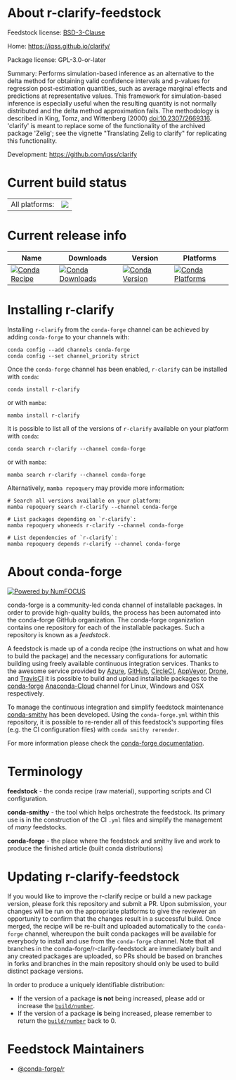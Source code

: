 About r-clarify-feedstock
=========================

Feedstock license: [BSD-3-Clause](https://github.com/conda-forge/r-clarify-feedstock/blob/main/LICENSE.txt)

Home: https://iqss.github.io/clarify/

Package license: GPL-3.0-or-later

Summary: Performs simulation-based inference as an alternative to the delta method for obtaining valid confidence intervals and p-values for regression post-estimation quantities, such as average marginal effects and predictions at representative values. This framework for simulation-based inference is especially useful when the resulting quantity is not normally distributed and the delta method approximation fails. The methodology is described in King, Tomz, and Wittenberg (2000) <doi:10.2307/2669316>. 'clarify' is meant to replace some of the functionality of the archived package 'Zelig'; see the vignette "Translating Zelig to clarify" for replicating this functionality.

Development: https://github.com/iqss/clarify

Current build status
====================


<table><tr><td>All platforms:</td>
    <td>
      <a href="https://dev.azure.com/conda-forge/feedstock-builds/_build/latest?definitionId=19714&branchName=main">
        <img src="https://dev.azure.com/conda-forge/feedstock-builds/_apis/build/status/r-clarify-feedstock?branchName=main">
      </a>
    </td>
  </tr>
</table>

Current release info
====================

| Name | Downloads | Version | Platforms |
| --- | --- | --- | --- |
| [![Conda Recipe](https://img.shields.io/badge/recipe-r--clarify-green.svg)](https://anaconda.org/conda-forge/r-clarify) | [![Conda Downloads](https://img.shields.io/conda/dn/conda-forge/r-clarify.svg)](https://anaconda.org/conda-forge/r-clarify) | [![Conda Version](https://img.shields.io/conda/vn/conda-forge/r-clarify.svg)](https://anaconda.org/conda-forge/r-clarify) | [![Conda Platforms](https://img.shields.io/conda/pn/conda-forge/r-clarify.svg)](https://anaconda.org/conda-forge/r-clarify) |

Installing r-clarify
====================

Installing `r-clarify` from the `conda-forge` channel can be achieved by adding `conda-forge` to your channels with:

```
conda config --add channels conda-forge
conda config --set channel_priority strict
```

Once the `conda-forge` channel has been enabled, `r-clarify` can be installed with `conda`:

```
conda install r-clarify
```

or with `mamba`:

```
mamba install r-clarify
```

It is possible to list all of the versions of `r-clarify` available on your platform with `conda`:

```
conda search r-clarify --channel conda-forge
```

or with `mamba`:

```
mamba search r-clarify --channel conda-forge
```

Alternatively, `mamba repoquery` may provide more information:

```
# Search all versions available on your platform:
mamba repoquery search r-clarify --channel conda-forge

# List packages depending on `r-clarify`:
mamba repoquery whoneeds r-clarify --channel conda-forge

# List dependencies of `r-clarify`:
mamba repoquery depends r-clarify --channel conda-forge
```


About conda-forge
=================

[![Powered by
NumFOCUS](https://img.shields.io/badge/powered%20by-NumFOCUS-orange.svg?style=flat&colorA=E1523D&colorB=007D8A)](https://numfocus.org)

conda-forge is a community-led conda channel of installable packages.
In order to provide high-quality builds, the process has been automated into the
conda-forge GitHub organization. The conda-forge organization contains one repository
for each of the installable packages. Such a repository is known as a *feedstock*.

A feedstock is made up of a conda recipe (the instructions on what and how to build
the package) and the necessary configurations for automatic building using freely
available continuous integration services. Thanks to the awesome service provided by
[Azure](https://azure.microsoft.com/en-us/services/devops/), [GitHub](https://github.com/),
[CircleCI](https://circleci.com/), [AppVeyor](https://www.appveyor.com/),
[Drone](https://cloud.drone.io/welcome), and [TravisCI](https://travis-ci.com/)
it is possible to build and upload installable packages to the
[conda-forge](https://anaconda.org/conda-forge) [Anaconda-Cloud](https://anaconda.org/)
channel for Linux, Windows and OSX respectively.

To manage the continuous integration and simplify feedstock maintenance
[conda-smithy](https://github.com/conda-forge/conda-smithy) has been developed.
Using the ``conda-forge.yml`` within this repository, it is possible to re-render all of
this feedstock's supporting files (e.g. the CI configuration files) with ``conda smithy rerender``.

For more information please check the [conda-forge documentation](https://conda-forge.org/docs/).

Terminology
===========

**feedstock** - the conda recipe (raw material), supporting scripts and CI configuration.

**conda-smithy** - the tool which helps orchestrate the feedstock.
                   Its primary use is in the construction of the CI ``.yml`` files
                   and simplify the management of *many* feedstocks.

**conda-forge** - the place where the feedstock and smithy live and work to
                  produce the finished article (built conda distributions)


Updating r-clarify-feedstock
============================

If you would like to improve the r-clarify recipe or build a new
package version, please fork this repository and submit a PR. Upon submission,
your changes will be run on the appropriate platforms to give the reviewer an
opportunity to confirm that the changes result in a successful build. Once
merged, the recipe will be re-built and uploaded automatically to the
`conda-forge` channel, whereupon the built conda packages will be available for
everybody to install and use from the `conda-forge` channel.
Note that all branches in the conda-forge/r-clarify-feedstock are
immediately built and any created packages are uploaded, so PRs should be based
on branches in forks and branches in the main repository should only be used to
build distinct package versions.

In order to produce a uniquely identifiable distribution:
 * If the version of a package **is not** being increased, please add or increase
   the [``build/number``](https://docs.conda.io/projects/conda-build/en/latest/resources/define-metadata.html#build-number-and-string).
 * If the version of a package **is** being increased, please remember to return
   the [``build/number``](https://docs.conda.io/projects/conda-build/en/latest/resources/define-metadata.html#build-number-and-string)
   back to 0.

Feedstock Maintainers
=====================

* [@conda-forge/r](https://github.com/conda-forge/r/)

